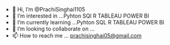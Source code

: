 - 👋 Hi, I’m @PrachiSinghai1105
- 👀 I’m interested in ...Pyhton SQl R TABLEAU POWER BI
- 🌱 I’m currently learning ...Pyhton SQL R TABLEAU POWER BI
- 💞️ I’m looking to collaborate on ... 
- 📫 How to reach me ... prachisinghai05@gmail.com

<!---
PrachiSinghai1105/PrachiSinghai1105 is a ✨ special ✨ repository because its `README.md` (this file) appears on your GitHub profile.
You can click the Preview link to take a look at your changes.
--->
